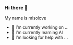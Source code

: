 ### Hi there 👋

My name is misolove

- 🔭 I’m currently working on ...
- 🌱 I’m currently learning AI
- 🤔 I’m looking for help with ...
